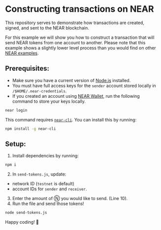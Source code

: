 Constructing transactions on NEAR
===

This repository serves to demonstrate how transactions are created, signed, and sent to the NEAR blockchain. 

For this example we will show you how to construct a transaction that will send NEAR tokens from one account to another. Please note that this example shows a slightly lower level process than you would find on other [NEAR examples](https://near.dev).

## Prerequisites:

- Make sure you have a current version of [Node.js](https://nodejs.org/) installed.
- You must have full access keys for the `sender` account stored locally in `/$HOME/.near-credentials`.
- If you created an account using [NEAR Wallet](https://wallet.testnet.near.org/), run the following command to store your keys locally.
```bash
near login
```

This command requires [`near-cli`](https://docs.near.org/docs/development/near-cli). You can install this by running:
```bash
npm install -g near-cli
```

## Setup:

1) Install dependencies by running:
```bash
npm i
```
2) In `send-tokens.js`, update:
  - network ID (`testnet` is default)
  - account IDs for `sender` and `receiver`.
3) Enter the amount of Ⓝ you would like to send. (Line 10).
4) Run the file and send those tokens!
```bash
node send-tokens.js
```
Happy coding! 🚀 
